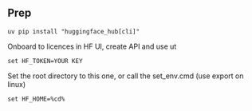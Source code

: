 Prep
----
```
uv pip install "huggingface_hub[cli]"
```

Onboard to licences in HF UI, create API and use ut
```
set HF_TOKEN=YOUR KEY
```

Set the root directory to this one, or call the set_env.cmd (use export on linux)
```
set HF_HOME=%cd%
```

